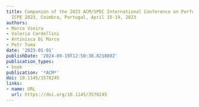 ```yaml
---
title: Companion of the 2023 ACM/SPEC International Conference on Performance Engineering,
  ICPE 2023, Coimbra, Portugal, April 15-19, 2023
authors:
- Marco Vieira
- Valeria Cardellini
- Antinisca Di Marco
- Petr Tuma
date: '2023-01-01'
publishDate: '2024-09-19T12:50:38.821880Z'
publication_types:
- book
publication: '*ACM*'
doi: 10.1145/3578245
links:
- name: URL
  url: https://doi.org/10.1145/3578245
---
```

